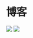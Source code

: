 # 博客
<img src="https://img.shields.io/badge/license-MIT-blue">
<img src="https://img.shields.io/badge/version-V0.0.1-green">
